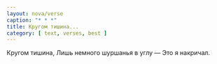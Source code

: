 ```yaml
---
layout: nova/verse
caption: "* * *"
title: Кругом тишина...
category: [ text, verses, best ]
---
```

Кругом тишина,
Лишь немного шуршанья в углу —
Это я накричал.
